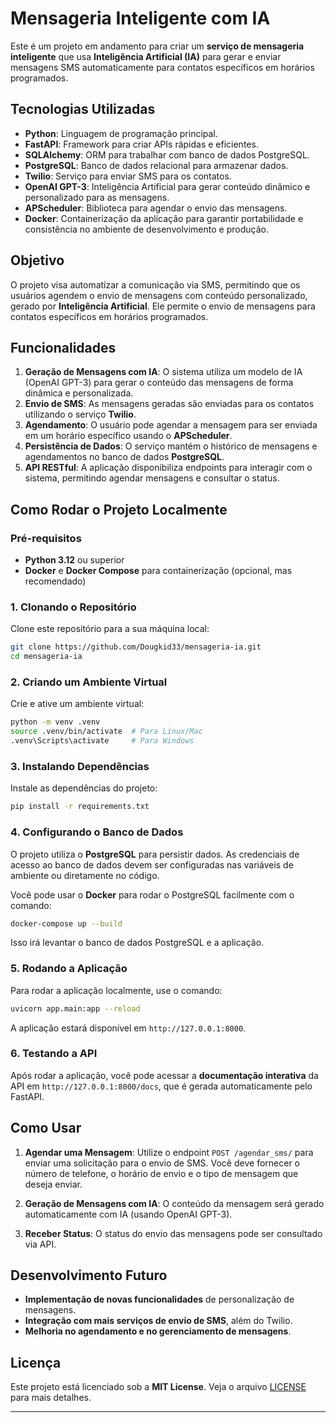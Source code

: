 

# **Mensageria Inteligente com IA**

Este é um projeto em andamento para criar um **serviço de mensageria inteligente** que usa **Inteligência Artificial (IA)** para gerar e enviar mensagens SMS automaticamente para contatos específicos em horários programados.

## **Tecnologias Utilizadas**

- **Python**: Linguagem de programação principal.
- **FastAPI**: Framework para criar APIs rápidas e eficientes.
- **SQLAlchemy**: ORM para trabalhar com banco de dados PostgreSQL.
- **PostgreSQL**: Banco de dados relacional para armazenar dados.
- **Twilio**: Serviço para enviar SMS para os contatos.
- **OpenAI GPT-3**: Inteligência Artificial para gerar conteúdo dinâmico e personalizado para as mensagens.
- **APScheduler**: Biblioteca para agendar o envio das mensagens.
- **Docker**: Containerização da aplicação para garantir portabilidade e consistência no ambiente de desenvolvimento e produção.

## **Objetivo**

O projeto visa automatizar a comunicação via SMS, permitindo que os usuários agendem o envio de mensagens com conteúdo personalizado, gerado por **Inteligência Artificial**. Ele permite o envio de mensagens para contatos específicos em horários programados.

## **Funcionalidades**

1. **Geração de Mensagens com IA**: O sistema utiliza um modelo de IA (OpenAI GPT-3) para gerar o conteúdo das mensagens de forma dinâmica e personalizada.
2. **Envio de SMS**: As mensagens geradas são enviadas para os contatos utilizando o serviço **Twilio**.
3. **Agendamento**: O usuário pode agendar a mensagem para ser enviada em um horário específico usando o **APScheduler**.
4. **Persistência de Dados**: O serviço mantém o histórico de mensagens e agendamentos no banco de dados **PostgreSQL**.
5. **API RESTful**: A aplicação disponibiliza endpoints para interagir com o sistema, permitindo agendar mensagens e consultar o status.

## **Como Rodar o Projeto Localmente**

### **Pré-requisitos**

- **Python 3.12** ou superior
- **Docker** e **Docker Compose** para containerização (opcional, mas recomendado)

### **1. Clonando o Repositório**

Clone este repositório para a sua máquina local:

```bash
git clone https://github.com/Dougkid33/mensageria-ia.git
cd mensageria-ia
```

### **2. Criando um Ambiente Virtual**

Crie e ative um ambiente virtual:

```bash
python -m venv .venv
source .venv/bin/activate  # Para Linux/Mac
.venv\Scripts\activate     # Para Windows
```

### **3. Instalando Dependências**

Instale as dependências do projeto:

```bash
pip install -r requirements.txt
```

### **4. Configurando o Banco de Dados**

O projeto utiliza o **PostgreSQL** para persistir dados. As credenciais de acesso ao banco de dados devem ser configuradas nas variáveis de ambiente ou diretamente no código.

Você pode usar o **Docker** para rodar o PostgreSQL facilmente com o comando:

```bash
docker-compose up --build
```

Isso irá levantar o banco de dados PostgreSQL e a aplicação.

### **5. Rodando a Aplicação**

Para rodar a aplicação localmente, use o comando:

```bash
uvicorn app.main:app --reload
```

A aplicação estará disponível em `http://127.0.0.1:8000`.

### **6. Testando a API**

Após rodar a aplicação, você pode acessar a **documentação interativa** da API em `http://127.0.0.1:8000/docs`, que é gerada automaticamente pelo FastAPI.

## **Como Usar**

1. **Agendar uma Mensagem**: Utilize o endpoint `POST /agendar_sms/` para enviar uma solicitação para o envio de SMS. Você deve fornecer o número de telefone, o horário de envio e o tipo de mensagem que deseja enviar.
   
2. **Geração de Mensagens com IA**: O conteúdo da mensagem será gerado automaticamente com IA (usando OpenAI GPT-3).

3. **Receber Status**: O status do envio das mensagens pode ser consultado via API.

## **Desenvolvimento Futuro**

- **Implementação de novas funcionalidades** de personalização de mensagens.
- **Integração com mais serviços de envio de SMS**, além do Twilio.
- **Melhoria no agendamento e no gerenciamento de mensagens**.

## **Licença**

Este projeto está licenciado sob a **MIT License**. Veja o arquivo [LICENSE](LICENSE) para mais detalhes.

---
